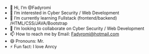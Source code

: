 - 👋 Hi, I’m @Fadyromi
- 👀 I’m interested in Cyber Security / Web Development 
- 🌱 I’m currently learning Fullstack (frontend/backend) /HTML/CSS/JAVA/Bootstrap
- 💞️ I’m looking to collaborate on Cyber Security / Web Development
- 📫 How to reach me by Email: Fadyromi@hotmail.com
- 😄 Pronouns: Mr.
- ⚡ Fun fact: I love Anrcy 

<!---
Fadyromi/Fadyromi is a ✨ special ✨ repository because its `README.md` (this file) appears on your GitHub profile.
You can click the Preview link to take a look at your changes.
--->
